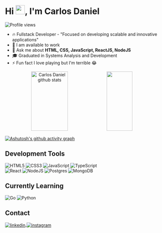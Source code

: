 <h1 align="left">Hi <img src="https://raw.githubusercontent.com/kaueMarques/kaueMarques/master/hi.gif" height="30px">, I'm Carlos Daniel</h1>
<p align="left"> <img src="https://komarev.com/ghpvc/?username=CarlosDanielss&color=yellow" alt="Profile views" /> </p>

- 🔥 Fullstack Developer - "Focused on developing scalable and innovative applications"
- 🔭 I am available to work
- 💬 Ask me about **HTML, CSS, JavaScript, ReactJS, NodeJS**
- 🎓 Graduated in Systems Analysis and Development
- ⚡ Fun fact I love playing but I'm terrible 😂


<div align="center">  
  <img width="49%" height="195px" src="https://github-readme-stats.vercel.app/api?username=CarlosDanielss&show_icons=true&count_private=true&hide_border=true&title_color=63997a&icon_color=63997a&text_color=c9d1d9&bg_color=0d1117" alt="Carlos Daniel github stats" /> 
  <img width="41%" height="195px" src="https://github-readme-stats.vercel.app/api/top-langs/?username=CarlosDanielss&layout=compact&hide_border=true&title_color=63997a&text_color=c9d1d9&bg_color=0d1117" />
</div>


[![Ashutosh's github activity graph](https://github-readme-activity-graph.vercel.app/graph?username=CarlosDanielss&bg_color=000000&color=63997a&line=07e9a5&point=0a855c&area=true&hide_border=true)](https://github.com/ashutosh00710/github-readme-activity-graph)

## Development Tools
![HTML5](https://img.shields.io/badge/html5-%23E34F26.svg?style=for-the-badge&logo=html5&logoColor=white)
![CSS3](https://img.shields.io/badge/css3-%231572B6.svg?style=for-the-badge&logo=css3&logoColor=white)
![JavaScript](https://img.shields.io/badge/javascript-%23323330.svg?style=for-the-badge&logo=javascript&logoColor=%23F7DF1E)
![TypeScript](https://img.shields.io/badge/typescript-%23007ACC.svg?style=for-the-badge&logo=typescript&logoColor=white)
</br>
![React](https://img.shields.io/badge/react-%2320232a.svg?style=for-the-badge&logo=react&logoColor=%2361DAFB)
![NodeJS](https://img.shields.io/badge/node.js-6DA55F?style=for-the-badge&logo=node.js&logoColor=white)
![Postgres](https://img.shields.io/badge/postgres-%23316192.svg?style=for-the-badge&logo=postgresql&logoColor=white)
![MongoDB](https://img.shields.io/badge/MongoDB-%234ea94b.svg?style=for-the-badge&logo=mongodb&logoColor=white)

## Currently Learning
![Go](https://img.shields.io/badge/go-%2300ADD8.svg?style=for-the-badge&logo=go&logoColor=white)
![Python](https://img.shields.io/badge/python-3670A0?style=for-the-badge&logo=python&logoColor=ffdd54)

## Contact

<a href="https://www.linkedin.com/in/carlos-daniel-santos/" target="_blank">
  <img align="center" src="https://img.shields.io/badge/-CarlosDaniel-05122A?style=flat&logo=linkedin" alt="linkedin"/>
</a>
<a href="https://gmail.com" target="_blank">
 <img align="center" src="https://img.shields.io/badge/-carlos.daniel.0486@gmail.com-05122A?style=flat&logo=gmail" alt="instagram"/>
</a>

  

